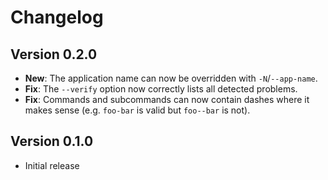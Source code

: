 # Changelog

## Version 0.2.0

- **New**: The application name can now be overridden with ``-N``/``--app-name``.
- **Fix**: The ``--verify`` option now correctly lists all detected problems.
- **Fix**: Commands and subcommands can now contain dashes where it makes sense
  (e.g. ``foo-bar`` is valid but ``foo--bar`` is not).

## Version 0.1.0

- Initial release
